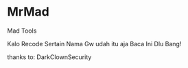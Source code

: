 # MrMad
Mad Tools

Kalo Recode Sertain Nama Gw 
udah itu aja Baca Ini Dlu Bang!


thanks to: DarkClownSecurity
